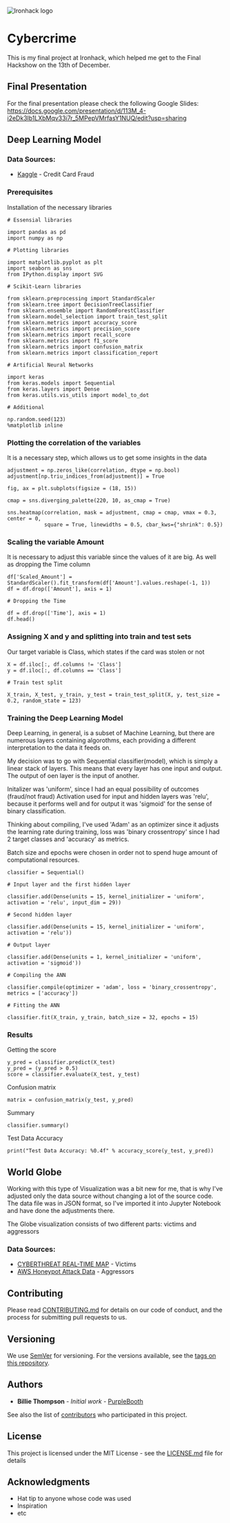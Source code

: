 ![Ironhack logo](https://i.imgur.com/1QgrNNw.png)

# Cybercrime

This is my final project at Ironhack, which helped me get to the Final Hackshow on the 13th of December.

## Final Presentation

For the final presentation please check the following Google Slides: 
https://docs.google.com/presentation/d/113M_4-i2eDk3lb1LXbMqv33i7r_5MPepVMrfasY1NUQ/edit?usp=sharing

## Deep Learning Model

### Data Sources:

* [Kaggle](https://www.kaggle.com/mlg-ulb/creditcardfraud) - Credit Card Fraud

### Prerequisites

Installation of the necessary libraries

```
# Essensial libraries

import pandas as pd
import numpy as np

# Plotting libraries

import matplotlib.pyplot as plt
import seaborn as sns
from IPython.display import SVG

# Scikit-Learn libraries

from sklearn.preprocessing import StandardScaler
from sklearn.tree import DecisionTreeClassifier
from sklearn.ensemble import RandomForestClassifier
from sklearn.model_selection import train_test_split
from sklearn.metrics import accuracy_score
from sklearn.metrics import precision_score
from sklearn.metrics import recall_score
from sklearn.metrics import f1_score
from sklearn.metrics import confusion_matrix
from sklearn.metrics import classification_report

# Artificial Neural Networks

import keras
from keras.models import Sequential
from keras.layers import Dense
from keras.utils.vis_utils import model_to_dot

# Additional

np.random.seed(123)
%matplotlib inline
```

### Plotting the correlation of the variables

It is a necessary step, which allows us to get some insights in the data

```
adjustment = np.zeros_like(correlation, dtype = np.bool)
adjustment[np.triu_indices_from(adjustment)] = True

fig, ax = plt.subplots(figsize = (18, 15))

cmap = sns.diverging_palette(220, 10, as_cmap = True)

sns.heatmap(correlation, mask = adjustment, cmap = cmap, vmax = 0.3, center = 0,
            square = True, linewidths = 0.5, cbar_kws={"shrink": 0.5})
```

### Scaling the variable Amount

It is necessary to adjust this variable since the values of it are big. As well as dropping the Time column

```
df['Scaled_Amount'] = StandardScaler().fit_transform(df['Amount'].values.reshape(-1, 1))
df = df.drop(['Amount'], axis = 1)

# Dropping the Time

df = df.drop(['Time'], axis = 1)
df.head()
```

### Assigning X and y and splitting into train and test sets

Our target variable is Class, which states if the card was stolen or not

```
X = df.iloc[:, df.columns != 'Class']
y = df.iloc[:, df.columns == 'Class']
```

```
# Train test split

X_train, X_test, y_train, y_test = train_test_split(X, y, test_size = 0.2, random_state = 123)
```

### Training the Deep Learning Model

Deep Learning, in general, is a subset of Machine Learning, but there are numerous layers containing algorothms, each providing a different interpretation to the data it feeds on.

My decision was to go with Sequential classifier(model), which is simply a linear stack of layers. This means that every layer has one input and output. The output of oen layer is the input of another.

Initalizer was 'uniform', since I had an equal possibility of outcomes (fraud/not fraud)
Activation used for input and hidden layers was 'relu', because it performs well and for output it was 'sigmoid' for the sense of binary classification.

Thinking about compiling, I've used 'Adam' as an optimizer since it adjusts the learning rate during training, loss was 'binary crossentropy' since I had 2 target classes and 'accuracy' as metrics.

Batch size and epochs were chosen in order not to spend huge amount of computational resources.

```
classifier = Sequential()

# Input layer and the first hidden layer

classifier.add(Dense(units = 15, kernel_initializer = 'uniform', activation = 'relu', input_dim = 29))

# Second hidden layer

classifier.add(Dense(units = 15, kernel_initializer = 'uniform', activation = 'relu'))

# Output layer

classifier.add(Dense(units = 1, kernel_initializer = 'uniform', activation = 'sigmoid'))

# Compiling the ANN

classifier.compile(optimizer = 'adam', loss = 'binary_crossentropy', metrics = ['accuracy'])

# Fitting the ANN

classifier.fit(X_train, y_train, batch_size = 32, epochs = 15)
```

### Results

Getting the score

```
y_pred = classifier.predict(X_test)
y_pred = (y_pred > 0.5)
score = classifier.evaluate(X_test, y_test)
```

Confusion matrix

```
matrix = confusion_matrix(y_test, y_pred)
```

Summary

```
classifier.summary()
```

Test Data Accuracy

```
print("Test Data Accuracy: %0.4f" % accuracy_score(y_test, y_pred))
```


## World Globe

Working with this type of Visualization was a bit new for me, that is why I've adjusted only the data source without changing a lot of the source code. The data file was in JSON format, so I've imported it into Jupyter Notebook and have done the adjustments there.

The Globe visualization consists of two different parts: victims and aggressors

### Data Sources:

* [CYBERTHREAT REAL-TIME MAP](https://cybermap.kaspersky.com) - Victims
* [AWS Honeypot Attack Data](https://www.kaggle.com/casimian2000/aws-honeypot-attack-data) - Aggressors

## Contributing

Please read [CONTRIBUTING.md](https://gist.github.com/PurpleBooth/b24679402957c63ec426) for details on our code of conduct, and the process for submitting pull requests to us.

## Versioning

We use [SemVer](http://semver.org/) for versioning. For the versions available, see the [tags on this repository](https://github.com/your/project/tags). 

## Authors

* **Billie Thompson** - *Initial work* - [PurpleBooth](https://github.com/PurpleBooth)

See also the list of [contributors](https://github.com/your/project/contributors) who participated in this project.

## License

This project is licensed under the MIT License - see the [LICENSE.md](LICENSE.md) file for details

## Acknowledgments

* Hat tip to anyone whose code was used
* Inspiration
* etc
